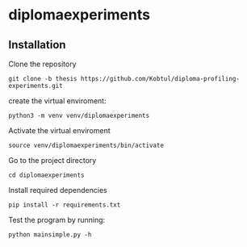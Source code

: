 # diplomaexperiments

Installation
--------
Clone the repository
```
git clone -b thesis https://github.com/Kobtul/diploma-profiling-experiments.git
```

create the virtual enviroment:
```
python3 -m venv venv/diplomaexperiments
```
Activate the virtual enviroment
```
source venv/diplomaexperiments/bin/activate
```
Go to the project directory
```
cd diplomaexperiments
```
Install required dependencies
```
pip install -r requirements.txt
```
Test the program by running:
```
python mainsimple.py -h
```
